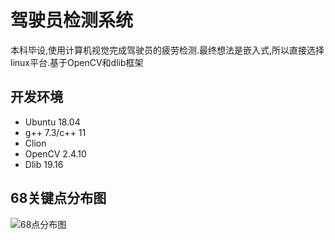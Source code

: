 # 驾驶员检测系统

本科毕设,使用计算机视觉完成驾驶员的疲劳检测.最终想法是嵌入式,所以直接选择linux平台.基于OpenCV和dlib框架
## 开发环境

- Ubuntu 18.04
- g++ 7.3/c++ 11
- Clion
- OpenCV 2.4.10
- Dlib 19.16 

## 68关键点分布图
![68点分布图](https://cloud.githubusercontent.com/assets/16308037/24229391/1910e9cc-0fb4-11e7-987b-0fecce2c829e.JPG)

